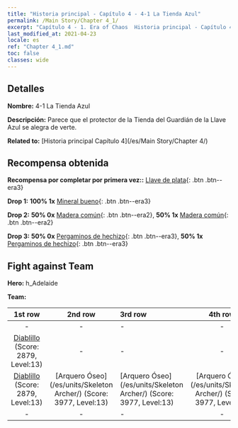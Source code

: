 ```yaml
---
title: "Historia principal - Capítulo 4 - 4-1 La Tienda Azul"
permalink: /Main Story/Chapter 4_1/
excerpt: "Capítulo 4 - 1. Era of Chaos  Historia principal - Capítulo 4_1. 4-1 La Tienda Azul"
last_modified_at: 2021-04-23
locale: es
ref: "Chapter 4_1.md"
toc: false
classes: wide
---
```


## Detalles

 **Nombre:** 4-1 La Tienda Azul

 **Descripción:** Parece que el protector de la Tienda del Guardián de la Llave Azul se alegra de verte.

 **Related to:** [Historia principal Capítulo 4](/es/Main Story/Chapter 4/)

## Recompensa obtenida

 **Recompensa por completar por primera vez::** [Llave de plata](/ItemsES/con_693/){: .btn .btn--era3}

 **Drop 1:** **100% 1x** [Mineral bueno](/ItemsES/mat_12/){: .btn .btn--era3}

 **Drop 2:** **50% 0x** [Madera común](/ItemsES/mat_7/){: .btn .btn--era2}, **50% 1x** [Madera común](/ItemsES/mat_7/){: .btn .btn--era2}

 **Drop 3:** **50% 0x** [Pergaminos de hechizo](/ItemsES/con_694/){: .btn .btn--era3}, **50% 1x** [Pergaminos de hechizo](/ItemsES/con_694/){: .btn .btn--era3}


## Fight against Team
 **Hero:** h_Adelaide

 **Team:**


  | 1st row | 2nd row | 3rd row | 4th row |
  |:----:|:----:|:----|:----:|
  | - | - | - | - |
  | [Diablillo](/es/units/Imp/) (Score: 2879, Level:13)  | - | - | - |
  | [Diablillo](/es/units/Imp/) (Score: 2879, Level:13)  | [Arquero Óseo](/es/units/Skeleton Archer/) (Score: 3977, Level:13)  | [Arquero Óseo](/es/units/Skeleton Archer/) (Score: 3977, Level:13)  | [Arquero Óseo](/es/units/Skeleton Archer/) (Score: 3977, Level:13)  |
  | - | - | - | - |


